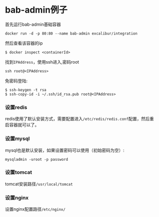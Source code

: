 # bab-admin例子

首先运行bab-admin基础容器

	docker run -d -p 80:80 --name bab-admin excalibur/integration

然后查看该容器的ip
	
	$ docker inspect <containerId>

找到`IPAddress`，使用ssh进入,密码root

	ssh root@<IPAddress>

免密码登陆:

	$ ssh-keygen -t rsa 
	$ ssh-copy-id -i ~/.ssh/id_rsa.pub root@<IPAddress>

### 设置redis

redis使用了默认安装方式，需要配置进入`/etc/redis/redis.conf`配置，然后重启容器就可以了。

### 设置mysql

mysql也是默认安装，如果设置密码可以使用（初始密码为空）:

	mysqladmin -uroot -p password

### 设置tomcat

tomcat安装路径`/usr/local/tomcat`

### 设置nginx

设置nginx配置路径`/etc/nginx/`

